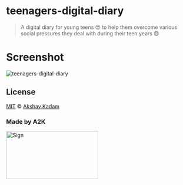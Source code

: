 # teenagers-digital-diary

> A digital diary for young teens :heart_eyes: to help them overcome various social pressures they deal with during their teen years :smile:

# Screenshot

![teenagers-digital-diary](http://imgur.com/201Go1J.png)

## License

[MIT](LICENSE.md) © [Akshay Kadam](https://github.com/deadcoder0904)

### Made by A2K

<img src="http://imgur.com/jfmA33n.png" alt="Sign" width=250 height=130 />
